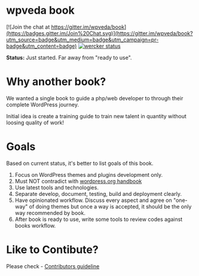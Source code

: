 wpveda book
===========

[![Join the chat at https://gitter.im/wpveda/book](https://badges.gitter.im/Join%20Chat.svg)](https://gitter.im/wpveda/book?utm_source=badge&utm_medium=badge&utm_campaign=pr-badge&utm_content=badge) [![wercker status](https://app.wercker.com/status/5bc68c6dc32bf12b94f980ccaba113ef/s "wercker status")](https://app.wercker.com/project/bykey/5bc68c6dc32bf12b94f980ccaba113ef)

**Status:** Just started. Far away from "ready to use".

Why another book?
=================

We wanted a single book to guide a php/web developer to through their complete WordPress journey.

Initial idea is create a training guide to train new talent in quantity without loosing quality of work!

Goals
======

Based on current status, it's better to list goals of this book.

1. Focus on WordPress themes and plugins development only.
2. Must NOT contradict with [wordpress.org handbook](https://make.wordpress.org/core/handbook/)
3. Use latest tools and technologies.
4. Separate develop, document, testing, build and deployment clearly.
5. Have opinionated workflow. Discuss every aspect and agree on "one-way" of doing themes but once a way is accepted, it should be the only way recommended by book.
6. After book is ready to use, write some tools to review codes against books workflow.

Like to Contibute?
===================

Please check - [Contributors guideline](https://github.com/wpveda/book/blob/master/CONTRIBUTING.md)
